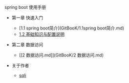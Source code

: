 spring boot 使用手册
* 第一章 快速入门
    * [1.1 spring boot简介](GitBooK/1.1spring boot简介.md)
    * [1.2 基础知识与配置说明](GitBooK/1.2基础知识与配置说明.md)
* 第二章 数据访问
    * [[2 数据访问.md]](GitBooK/2 数据访问.md)
    
* 关于作者
    * [sqli](GitBooK/README.md)